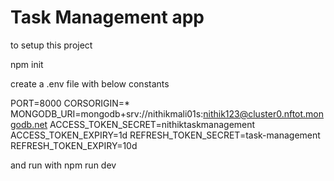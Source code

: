 # Task Management app

to setup this project

npm init

create a .env file with below constants

PORT=8000
CORSORIGIN=*
MONGODB_URI=mongodb+srv://nithikmali01s:nithik123@cluster0.nftot.mongodb.net
ACCESS_TOKEN_SECRET=nithiktaskmanagement
ACCESS_TOKEN_EXPIRY=1d
REFRESH_TOKEN_SECRET=task-management
REFRESH_TOKEN_EXPIRY=10d


and run with npm run dev
